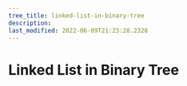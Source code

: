```yaml
---
tree_title: linked-list-in-binary-tree
description: 
last_modified: 2022-06-09T21:23:28.2328
---
```


# Linked List in Binary Tree
